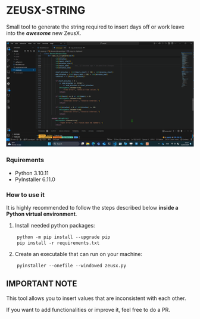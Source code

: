 # ZEUSX-STRING

Small tool to generate the string required to insert days off or work leave into the ***awesome*** new ZeusX.

![demo](./assets/images/screencast.gif)

### Rquirements

- Python 3.10.11
- PyInstaller 6.11.0

### How to use it

It is highly recommended to follow the steps described below **inside a Python virtual environment**.

1. Install needed python packages:

```shell
    python -m pip install --upgrade pip
    pip install -r requirements.txt
```

2. Create an executable that can run on your machine:
```shell
    pyinstaller --onefile --windowed zeusx.py
```

## IMPORTANT NOTE

This tool allows you to insert values that are ​​inconsistent with each other.

If you want to add functionalities or improve it, feel free to do a PR.